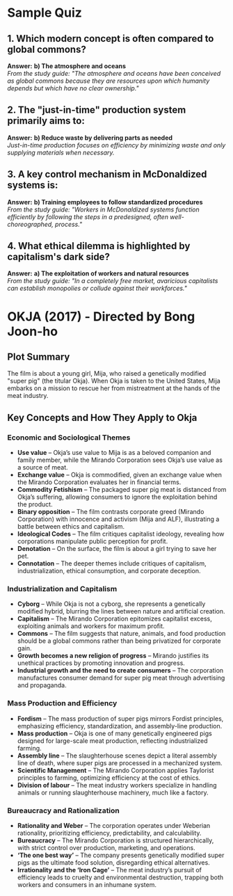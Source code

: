 # Sample Quiz

## 1. Which modern concept is often compared to global commons?
**Answer:** **b) The atmosphere and oceans**  
*From the study guide: "The atmosphere and oceans have been conceived as global commons because they are resources upon which humanity depends but which have no clear ownership."*

## 2. The "just-in-time" production system primarily aims to:
**Answer:** **b) Reduce waste by delivering parts as needed**  
*Just-in-time production focuses on efficiency by minimizing waste and only supplying materials when necessary.*

## 3. A key control mechanism in McDonaldized systems is:
**Answer:** **b) Training employees to follow standardized procedures**  
*From the study guide: "Workers in McDonaldized systems function efficiently by following the steps in a predesigned, often well-choreographed, process."*

## 4. What ethical dilemma is highlighted by capitalism's dark side?
**Answer:** **a) The exploitation of workers and natural resources**  
*From the study guide: "In a completely free market, avaricious capitalists can establish monopolies or collude against their workforces."*



# OKJA (2017) - Directed by Bong Joon-ho

## **Plot Summary**
The film is about a young girl, Mija, who raised a genetically modified "super pig" (the titular Okja). When Okja is taken to the United States, Mija embarks on a mission to rescue her from mistreatment at the hands of the meat industry.

## **Key Concepts and How They Apply to Okja**

### **Economic and Sociological Themes**
- **Use value** – Okja’s use value to Mija is as a beloved companion and family member, while the Mirando Corporation sees Okja’s use value as a source of meat.
- **Exchange value** – Okja is commodified, given an exchange value when the Mirando Corporation evaluates her in financial terms.
- **Commodity Fetishism** – The packaged super pig meat is distanced from Okja’s suffering, allowing consumers to ignore the exploitation behind the product.
- **Binary opposition** – The film contrasts corporate greed (Mirando Corporation) with innocence and activism (Mija and ALF), illustrating a battle between ethics and capitalism.
- **Ideological Codes** – The film critiques capitalist ideology, revealing how corporations manipulate public perception for profit.
- **Denotation** – On the surface, the film is about a girl trying to save her pet.
- **Connotation** – The deeper themes include critiques of capitalism, industrialization, ethical consumption, and corporate deception.

### **Industrialization and Capitalism**
- **Cyborg** – While Okja is not a cyborg, she represents a genetically modified hybrid, blurring the lines between nature and artificial creation.
- **Capitalism** – The Mirando Corporation epitomizes capitalist excess, exploiting animals and workers for maximum profit.
- **Commons** – The film suggests that nature, animals, and food production should be a global commons rather than being privatized for corporate gain.
- **Growth becomes a new religion of progress** – Mirando justifies its unethical practices by promoting innovation and progress.
- **Industrial growth and the need to create consumers** – The corporation manufactures consumer demand for super pig meat through advertising and propaganda.

### **Mass Production and Efficiency**
- **Fordism** – The mass production of super pigs mirrors Fordist principles, emphasizing efficiency, standardization, and assembly-line production.
- **Mass production** – Okja is one of many genetically engineered pigs designed for large-scale meat production, reflecting industrialized farming.
- **Assembly line** – The slaughterhouse scenes depict a literal assembly line of death, where super pigs are processed in a mechanized system.
- **Scientific Management** – The Mirando Corporation applies Taylorist principles to farming, optimizing efficiency at the cost of ethics.
- **Division of labour** – The meat industry workers specialize in handling animals or running slaughterhouse machinery, much like a factory.

### **Bureaucracy and Rationalization**
- **Rationality and Weber** – The corporation operates under Weberian rationality, prioritizing efficiency, predictability, and calculability.
- **Bureaucracy** – The Mirando Corporation is structured hierarchically, with strict control over production, marketing, and operations.
- **‘The one best way’** – The company presents genetically modified super pigs as the ultimate food solution, disregarding ethical alternatives.
- **Irrationality and the ‘Iron Cage’** – The meat industry’s pursuit of efficiency leads to cruelty and environmental destruction, trapping both workers and consumers in an inhumane system.



